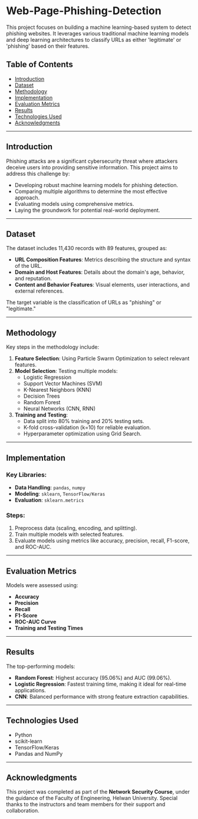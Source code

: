 # Web-Page-Phishing-Detection

This project focuses on building a machine learning-based system to detect phishing websites. It leverages various traditional machine learning models and deep learning architectures to classify URLs as either 'legitimate' or 'phishing' based on their features.

## Table of Contents
- [Introduction](#introduction)
- [Dataset](#dataset)
- [Methodology](#methodology)
- [Implementation](#implementation)
- [Evaluation Metrics](#evaluation-metrics)
- [Results](#results)
- [Technologies Used](#technologies-used)
- [Acknowledgments](#acknowledgments)

---

## Introduction
Phishing attacks are a significant cybersecurity threat where attackers deceive users into providing sensitive information. This project aims to address this challenge by:
- Developing robust machine learning models for phishing detection.
- Comparing multiple algorithms to determine the most effective approach.
- Evaluating models using comprehensive metrics.
- Laying the groundwork for potential real-world deployment.

---

## Dataset
The dataset includes 11,430 records with 89 features, grouped as:
- **URL Composition Features**: Metrics describing the structure and syntax of the URL.
- **Domain and Host Features**: Details about the domain's age, behavior, and reputation.
- **Content and Behavior Features**: Visual elements, user interactions, and external references.

The target variable is the classification of URLs as "phishing" or "legitimate."

---

## Methodology
Key steps in the methodology include:
1. **Feature Selection**: Using Particle Swarm Optimization to select relevant features.
2. **Model Selection**: Testing multiple models:
   - Logistic Regression
   - Support Vector Machines (SVM)
   - K-Nearest Neighbors (KNN)
   - Decision Trees
   - Random Forest
   - Neural Networks (CNN, RNN)
3. **Training and Testing**:
   - Data split into 80% training and 20% testing sets.
   - K-fold cross-validation (k=10) for reliable evaluation.
   - Hyperparameter optimization using Grid Search.

---

## Implementation
### Key Libraries:
- **Data Handling**: `pandas`, `numpy`
- **Modeling**: `sklearn`, `TensorFlow/Keras`
- **Evaluation**: `sklearn.metrics`

### Steps:
1. Preprocess data (scaling, encoding, and splitting).
2. Train multiple models with selected features.
3. Evaluate models using metrics like accuracy, precision, recall, F1-score, and ROC-AUC.

---

## Evaluation Metrics
Models were assessed using:
- **Accuracy**
- **Precision**
- **Recall**
- **F1-Score**
- **ROC-AUC Curve**
- **Training and Testing Times**

---

## Results
The top-performing models:
- **Random Forest**: Highest accuracy (95.06%) and AUC (99.06%).
- **Logistic Regression**: Fastest training time, making it ideal for real-time applications.
- **CNN**: Balanced performance with strong feature extraction capabilities.

---

## Technologies Used
- Python
- scikit-learn
- TensorFlow/Keras
- Pandas and NumPy

---

## Acknowledgments
This project was completed as part of the **Network Security Course**, under the guidance of the Faculty of Engineering, Helwan University. Special thanks to the instructors and team members for their support and collaboration.

